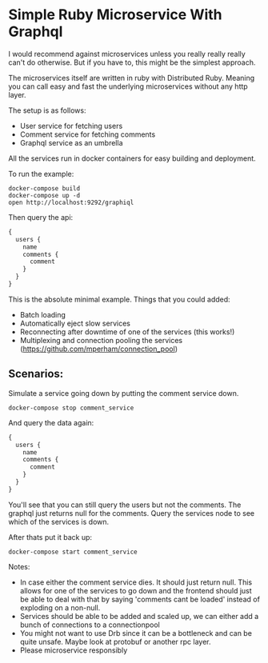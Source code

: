 # Simple Ruby Microservice With Graphql

I would recommend against microservices unless you really really really can't do otherwise. But if you have to, this might be the simplest approach.

The microservices itself are written in ruby with Distributed Ruby. Meaning you can call easy and fast the underlying microservices without any http layer.

The setup is as follows:

- User service for fetching users
- Comment service for fetching comments
- Graphql service as an umbrella

All the services run in docker containers for easy building and deployment.

To run the example:

```
docker-compose build
docker-compose up -d
open http://localhost:9292/graphiql
```

Then query the api:

```graphql
{
  users {
    name
    comments {
      comment
    }
  }
}
```

This is the absolute minimal example. 
Things that you could added:

- Batch loading
- Automatically eject slow services
- Reconnecting after downtime of one of the services (this works!)
- Multiplexing and connection pooling the services (https://github.com/mperham/connection_pool)

## Scenarios:

Simulate a service going down by putting the comment service down.

```
docker-compose stop comment_service
```

And query the data again:

```graphql
{
  users {
    name
    comments {
      comment
    }
  }
}
```

You'll see that you can still query the users but not the comments. The graphql just returns null for the comments. Query the services node to see which of the services is down.

After thats put it back up:

```
docker-compose start comment_service
```

Notes:

- In case either the comment service dies. It should just return null. This allows for one of the services to go down and the frontend should just be able to deal with that by saying 'comments cant be loaded' instead of exploding on a non-null.
- Services should be able to be added and scaled up, we can either add a bunch of connections to a connectionpool
- You might not want to use Drb since it can be a bottleneck and can be quite unsafe. Maybe look at protobuf or another rpc layer.
- Please microservice responsibly


